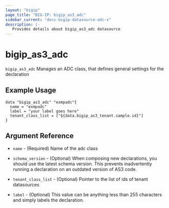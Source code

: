 ```yaml
---
layout: "bigip"
page_title: "BIG-IP: bigip_as3_adc"
sidebar_current: "docs-bigip-datasource-adc-x"
description: |-
   Provides details about bigip_as3_adc datasource
---
```

 
# bigip\_as3\_adc
 
`bigip_as3_adc` Manages an ADC class, that defines general settings for the declaration
 
## Example Usage
 
 
```hcl
data "bigip_as3_adc" "exmpadc"{
  name = "exmpadc"
  label = "your label goes here"
  tenant_class_list = ["${data.bigip_as3_tenant.sample.id}"]
}
```
 
## Argument Reference
 
* `name` - (Required) Name of the adc class
 
* `schema_version` - (Optional) When composing new declarations, you should use the latest schema version. This prevents inadvertently running a declaration on an outdated version of AS3 code.
 
* `tenant_class_list` - (Optional) Pointer to the list of ids of tenant datasources
 
* `label` - (Optional) This value can be anything less than 255 characters and simply labels the declaration.
